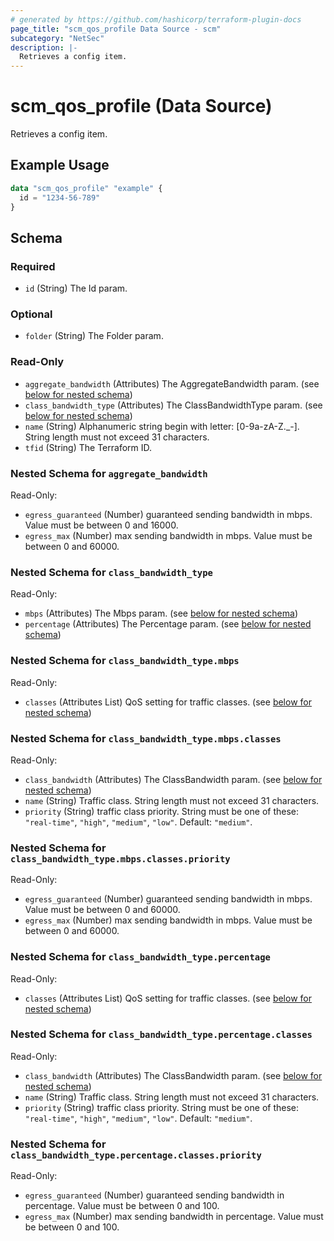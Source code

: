 ```yaml
---
# generated by https://github.com/hashicorp/terraform-plugin-docs
page_title: "scm_qos_profile Data Source - scm"
subcategory: "NetSec"
description: |-
  Retrieves a config item.
---
```


# scm_qos_profile (Data Source)

Retrieves a config item.

## Example Usage

```terraform
data "scm_qos_profile" "example" {
  id = "1234-56-789"
}
```

<!-- schema generated by tfplugindocs -->
## Schema

### Required

- `id` (String) The Id param.

### Optional

- `folder` (String) The Folder param.

### Read-Only

- `aggregate_bandwidth` (Attributes) The AggregateBandwidth param. (see [below for nested schema](#nestedatt--aggregate_bandwidth))
- `class_bandwidth_type` (Attributes) The ClassBandwidthType param. (see [below for nested schema](#nestedatt--class_bandwidth_type))
- `name` (String) Alphanumeric string begin with letter: [0-9a-zA-Z._-]. String length must not exceed 31 characters.
- `tfid` (String) The Terraform ID.

<a id="nestedatt--aggregate_bandwidth"></a>
### Nested Schema for `aggregate_bandwidth`

Read-Only:

- `egress_guaranteed` (Number) guaranteed sending bandwidth in mbps. Value must be between 0 and 16000.
- `egress_max` (Number) max sending bandwidth in mbps. Value must be between 0 and 60000.


<a id="nestedatt--class_bandwidth_type"></a>
### Nested Schema for `class_bandwidth_type`

Read-Only:

- `mbps` (Attributes) The Mbps param. (see [below for nested schema](#nestedatt--class_bandwidth_type--mbps))
- `percentage` (Attributes) The Percentage param. (see [below for nested schema](#nestedatt--class_bandwidth_type--percentage))

<a id="nestedatt--class_bandwidth_type--mbps"></a>
### Nested Schema for `class_bandwidth_type.mbps`

Read-Only:

- `classes` (Attributes List) QoS setting for traffic classes. (see [below for nested schema](#nestedatt--class_bandwidth_type--mbps--classes))

<a id="nestedatt--class_bandwidth_type--mbps--classes"></a>
### Nested Schema for `class_bandwidth_type.mbps.classes`

Read-Only:

- `class_bandwidth` (Attributes) The ClassBandwidth param. (see [below for nested schema](#nestedatt--class_bandwidth_type--mbps--classes--class_bandwidth))
- `name` (String) Traffic class. String length must not exceed 31 characters.
- `priority` (String) traffic class priority. String must be one of these: `"real-time"`, `"high"`, `"medium"`, `"low"`. Default: `"medium"`.

<a id="nestedatt--class_bandwidth_type--mbps--classes--class_bandwidth"></a>
### Nested Schema for `class_bandwidth_type.mbps.classes.priority`

Read-Only:

- `egress_guaranteed` (Number) guaranteed sending bandwidth in mbps. Value must be between 0 and 60000.
- `egress_max` (Number) max sending bandwidth in mbps. Value must be between 0 and 60000.




<a id="nestedatt--class_bandwidth_type--percentage"></a>
### Nested Schema for `class_bandwidth_type.percentage`

Read-Only:

- `classes` (Attributes List) QoS setting for traffic classes. (see [below for nested schema](#nestedatt--class_bandwidth_type--percentage--classes))

<a id="nestedatt--class_bandwidth_type--percentage--classes"></a>
### Nested Schema for `class_bandwidth_type.percentage.classes`

Read-Only:

- `class_bandwidth` (Attributes) The ClassBandwidth param. (see [below for nested schema](#nestedatt--class_bandwidth_type--percentage--classes--class_bandwidth))
- `name` (String) Traffic class. String length must not exceed 31 characters.
- `priority` (String) traffic class priority. String must be one of these: `"real-time"`, `"high"`, `"medium"`, `"low"`. Default: `"medium"`.

<a id="nestedatt--class_bandwidth_type--percentage--classes--class_bandwidth"></a>
### Nested Schema for `class_bandwidth_type.percentage.classes.priority`

Read-Only:

- `egress_guaranteed` (Number) guaranteed sending bandwidth in percentage. Value must be between 0 and 100.
- `egress_max` (Number) max sending bandwidth in percentage. Value must be between 0 and 100.
